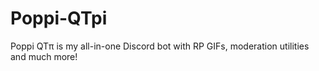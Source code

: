 # Poppi-QTpi
Poppi QTπ is my all-in-one Discord bot with RP GIFs, moderation utilities and much more!
